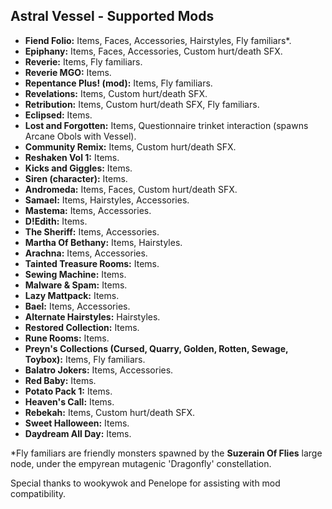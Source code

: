 ## Astral Vessel - Supported Mods

- **Fiend Folio:** Items, Faces, Accessories, Hairstyles, Fly familiars\*.
- **Epiphany:** Items, Faces, Accessories, Custom hurt/death SFX.
- **Reverie:** Items, Fly familiars.
- **Reverie MGO:** Items.
- **Repentance Plus! (mod):** Items, Fly familiars.
- **Revelations:** Items, Custom hurt/death SFX.
- **Retribution:** Items, Custom hurt/death SFX, Fly familiars.
- **Eclipsed:** Items.
- **Lost and Forgotten:** Items, Questionnaire trinket interaction (spawns Arcane Obols with Vessel).
- **Community Remix:** Items, Custom hurt/death SFX.
- **Reshaken Vol 1:** Items.
- **Kicks and Giggles:** Items.
- **Siren (character):** Items.
- **Andromeda:** Items, Faces, Custom hurt/death SFX.
- **Samael:** Items, Hairstyles, Accessories.
- **Mastema:** Items, Accessories.
- **D!Edith:** Items.
- **The Sheriff:** Items, Accessories.
- **Martha Of Bethany:** Items, Hairstyles.
- **Arachna:** Items, Accessories.
- **Tainted Treasure Rooms:** Items.
- **Sewing Machine:** Items.
- **Malware & Spam:** Items.
- **Lazy Mattpack:** Items.
- **Bael:** Items, Accessories.
- **Alternate Hairstyles:** Hairstyles.
- **Restored Collection:** Items.
- **Rune Rooms:** Items.
- **Preyn's Collections (Cursed, Quarry, Golden, Rotten, Sewage, Toybox):** Items, Fly familiars.
- **Balatro Jokers:** Items, Accessories.
- **Red Baby:** Items.
- **Potato Pack 1:** Items.
- **Heaven's Call:** Items.
- **Rebekah:** Items, Custom hurt/death SFX.
- **Sweet Halloween:** Items.
- **Daydream All Day:** Items.

\*Fly familiars are friendly monsters spawned by the **Suzerain Of Flies** large node, under the empyrean mutagenic 'Dragonfly' constellation.

Special thanks to wookywok and Penelope for assisting with mod compatibility.
